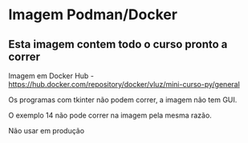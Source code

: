 # Imagem Podman/Docker

## Esta imagem contem todo o curso pronto a correr

Imagem em Docker Hub - https://hub.docker.com/repository/docker/vluz/mini-curso-py/general

Os programas com tkinter não podem correr, a imagem não tem GUI.

O exemplo 14 não pode correr na imagem pela mesma razão.

Não usar em produção
